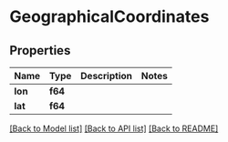 # GeographicalCoordinates

## Properties
Name | Type | Description | Notes
------------ | ------------- | ------------- | -------------
**lon** | **f64** |  | 
**lat** | **f64** |  | 

[[Back to Model list]](../README.md#documentation-for-models) [[Back to API list]](../README.md#documentation-for-api-endpoints) [[Back to README]](../README.md)


